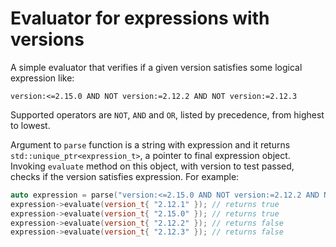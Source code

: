 # Evaluator for expressions with versions

A simple evaluator that verifies if a given version satisfies some logical expression like:

`version:<=2.15.0 AND NOT version:=2.12.2 AND NOT version:=2.12.3`

Supported operators are `NOT`, `AND` and `OR`, listed by precedence, from highest to lowest. 

Argument to `parse` function is a string with expression and it returns `std::unique_ptr<expression_t>`, a pointer to final expression object. Invoking `evaluate` method on this object, with version to test passed, checks if the version satisfies expression. For example:

```c++
auto expression = parse("version:<=2.15.0 AND NOT version:=2.12.2 AND NOT version:=2.12.3");
expression->evaluate(version_t{ "2.12.1" }); // returns true
expression->evaluate(version_t{ "2.15.0" }); // returns true
expression->evaluate(version_t{ "2.12.2" }); // returns false
expression->evaluate(version_t{ "2.12.3" }); // returns false
```

